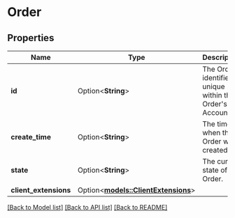 # Order

## Properties

Name | Type | Description | Notes
------------ | ------------- | ------------- | -------------
**id** | Option<**String**> | The Order's identifier, unique within the Order's Account. | [optional]
**create_time** | Option<**String**> | The time when the Order was created. | [optional]
**state** | Option<**String**> | The current state of the Order. | [optional]
**client_extensions** | Option<[**models::ClientExtensions**](ClientExtensions.md)> |  | [optional]

[[Back to Model list]](../README.md#documentation-for-models) [[Back to API list]](../README.md#documentation-for-api-endpoints) [[Back to README]](../README.md)


